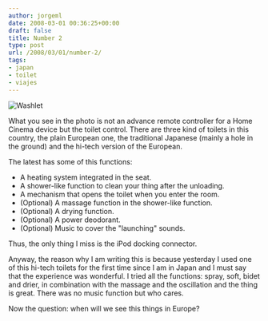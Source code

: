 ```yaml
---
author: jorgeml
date: 2008-03-01 00:36:25+00:00
draft: false
title: Number 2
type: post
url: /2008/03/01/number-2/
tags:
- japan
- toilet
- viajes
---
```


![Washlet](IMG_0579.jpg)

What you see in the photo is not an advance remote controller for a Home Cinema device but the toilet control. There are three kind of toilets in this country, the plain European one, the traditional Japanese (mainly a hole in the ground) and the hi-tech version of the European.

The latest has some of this functions:

* A heating system integrated in the seat.
* A shower-like function to clean your thing after the unloading.
* A mechanism that opens the toilet when you enter the room.
* (Optional) A massage function in the shower-like function.
* (Optional) A drying function.
* (Optional) A power deodorant.
* (Optional) Music to cover the "launching" sounds.

Thus, the only thing I miss is the iPod docking connector.

Anyway, the reason why I am writing this is because yesterday I used one of this hi-tech toilets for the first time since I am in Japan and I must say that the experience was wonderful. I tried all the functions: spray, soft, bidet and drier, in combination with the massage and the oscillation and the thing is great. There was no music function but who cares.

Now the question: when will we see this things in Europe?
